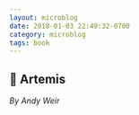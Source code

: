 ```yaml
---
layout: microblog
date: 2018-01-03 22:49:32-0700
category: microblog
tags: book
---
```

## 📖 Artemis
*By Andy Weir*

